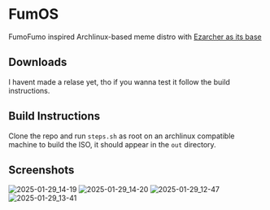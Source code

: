 # FumOS
FumoFumo inspired Archlinux-based meme distro with [Ezarcher as its base](https://sourceforge.net/projects/ezarch/)
## Downloads
I havent made a relase yet, tho if you wanna test it follow the build instructions.
## Build Instructions
Clone the repo and run ```steps.sh``` as root on an archlinux compatible machine to build the ISO, it should appear in the ```out``` directory.

## Screenshots
![2025-01-29_14-19](https://github.com/user-attachments/assets/3f35fd19-0652-40b0-946e-54db09a74902)
![2025-01-29_14-20](https://github.com/user-attachments/assets/df8cee8a-331c-47a9-be40-414e41e1681e)
![2025-01-29_12-47](https://github.com/user-attachments/assets/ade87e34-5d2c-48a1-bc27-4fe0f47dbe11)
![2025-01-29_13-41](https://github.com/user-attachments/assets/2c4dfc32-9cd8-46a9-a74b-f8a5d66a3b0a)
